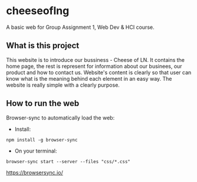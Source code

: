 # cheeseoflng
A basic web for Group Assignment 1, Web Dev &amp; HCI course. 

## What is this project

This website is to introduce our bussiness - Cheese of LN. It contains the home page, the rest is represent for information about our businees, our product and how to contact us. Website's content is clearly so that user can know what is the meaning behind each element in an easy way. The website is really simple with a clearly purpose.

## How to run the web
Browser-sync to automatically load the web:
- Install:
```
npm install -g browser-sync
```
- On your terminal:
```
browser-sync start --server --files "css/*.css"
```
https://browsersync.io/
